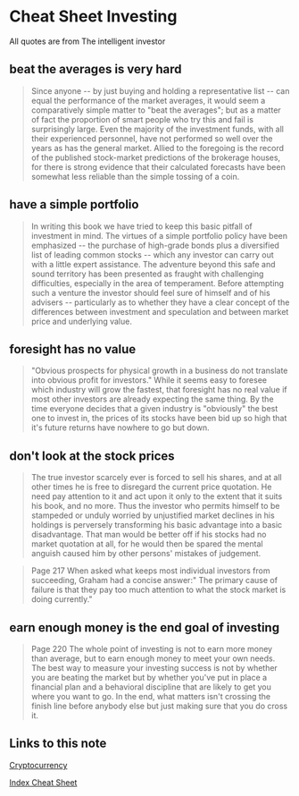 # Cheat Sheet Investing

All quotes are from The intelligent investor

## beat the averages is very hard

> Since anyone -- by just buying and holding a representative list -- can equal the performance of the market averages, it would seem a comparatively simple matter to "beat the averages"; but as a matter of fact the proportion of smart people who try this and fail is surprisingly large. Even the majority of the investment funds, with all their experienced personnel, have not performed so well over the years as has the general market. Allied to the foregoing is the record of the published stock-market predictions of the brokerage houses, for there is strong evidence that their calculated forecasts have been somewhat less reliable than the simple tossing of a coin.

## have a simple portfolio

> In writing this book we have tried to keep this basic pitfall of investment in mind. The virtues of a simple portfolio policy have been emphasized -- the purchase of high-grade bonds plus a diversified list of leading common stocks -- which any investor can carry out with a little expert assistance. The adventure beyond this safe and sound territory has been presented as fraught with challenging difficulties, especially in the area of temperament. Before attempting such a venture the investor should feel sure of himself and of his advisers -- particularly as to whether they have a clear concept of the differences between investment and speculation and between market price and underlying value. 

## foresight has no value

> "Obvious prospects for physical growth in a business do not translate into obvious profit for investors." While it seems easy to foresee which industry will grow the fastest, that foresight has no real value if most other investors are already expecting the same thing. By the time everyone decides that a given industry is "obviously" the best one to invest in, the prices of its stocks have been bid up so high that it's future returns have nowhere to go but down. 

## don't look at the stock prices

> The true investor scarcely ever is forced to sell his shares, and at all other times he is free to disregard the current price quotation. He need pay attention to it and act upon it only to the extent that it suits his book, and no more. Thus the investor who permits himself to be stampeded or unduly worried by unjustified market declines in his holdings is perversely transforming his basic advantage into a basic disadvantage. That man would be better off if his stocks had no market quotation at all, for he would then be spared the mental anguish caused him by other persons' mistakes of judgement. 

> Page 217
> When asked what keeps most individual investors from succeeding, Graham had a concise answer:" The primary cause of failure is that they pay too much attention to what the stock market is doing currently." 

## earn enough money is the end goal of investing

> Page 220
> The whole point of investing is not to earn more money than average, but to earn enough money to meet your own needs. The best way to measure your investing success is not by whether you are beating the market but by whether you've put in place a financial plan and a behavioral discipline that are likely to get you where you want to go.  In the end, what matters isn't crossing the finish line before anybody else but just making sure that you do cross it. 
## Links to this note

[Cryptocurrency](cryptocurrency.md)

[Index Cheat Sheet](index-cheat-sheet.md)

